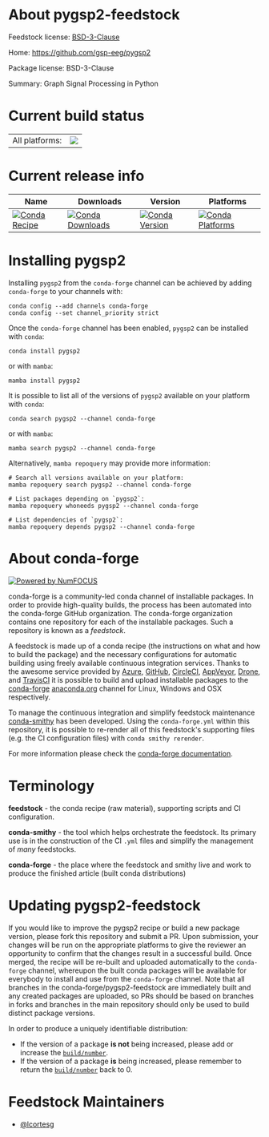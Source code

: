 About pygsp2-feedstock
======================

Feedstock license: [BSD-3-Clause](https://github.com/conda-forge/pygsp2-feedstock/blob/main/LICENSE.txt)

Home: https://github.com/gsp-eeg/pygsp2

Package license: BSD-3-Clause

Summary: Graph Signal Processing in Python

Current build status
====================


<table><tr><td>All platforms:</td>
    <td>
      <a href="https://dev.azure.com/conda-forge/feedstock-builds/_build/latest?definitionId=22793&branchName=main">
        <img src="https://dev.azure.com/conda-forge/feedstock-builds/_apis/build/status/pygsp2-feedstock?branchName=main">
      </a>
    </td>
  </tr>
</table>

Current release info
====================

| Name | Downloads | Version | Platforms |
| --- | --- | --- | --- |
| [![Conda Recipe](https://img.shields.io/badge/recipe-pygsp2-green.svg)](https://anaconda.org/conda-forge/pygsp2) | [![Conda Downloads](https://img.shields.io/conda/dn/conda-forge/pygsp2.svg)](https://anaconda.org/conda-forge/pygsp2) | [![Conda Version](https://img.shields.io/conda/vn/conda-forge/pygsp2.svg)](https://anaconda.org/conda-forge/pygsp2) | [![Conda Platforms](https://img.shields.io/conda/pn/conda-forge/pygsp2.svg)](https://anaconda.org/conda-forge/pygsp2) |

Installing pygsp2
=================

Installing `pygsp2` from the `conda-forge` channel can be achieved by adding `conda-forge` to your channels with:

```
conda config --add channels conda-forge
conda config --set channel_priority strict
```

Once the `conda-forge` channel has been enabled, `pygsp2` can be installed with `conda`:

```
conda install pygsp2
```

or with `mamba`:

```
mamba install pygsp2
```

It is possible to list all of the versions of `pygsp2` available on your platform with `conda`:

```
conda search pygsp2 --channel conda-forge
```

or with `mamba`:

```
mamba search pygsp2 --channel conda-forge
```

Alternatively, `mamba repoquery` may provide more information:

```
# Search all versions available on your platform:
mamba repoquery search pygsp2 --channel conda-forge

# List packages depending on `pygsp2`:
mamba repoquery whoneeds pygsp2 --channel conda-forge

# List dependencies of `pygsp2`:
mamba repoquery depends pygsp2 --channel conda-forge
```


About conda-forge
=================

[![Powered by
NumFOCUS](https://img.shields.io/badge/powered%20by-NumFOCUS-orange.svg?style=flat&colorA=E1523D&colorB=007D8A)](https://numfocus.org)

conda-forge is a community-led conda channel of installable packages.
In order to provide high-quality builds, the process has been automated into the
conda-forge GitHub organization. The conda-forge organization contains one repository
for each of the installable packages. Such a repository is known as a *feedstock*.

A feedstock is made up of a conda recipe (the instructions on what and how to build
the package) and the necessary configurations for automatic building using freely
available continuous integration services. Thanks to the awesome service provided by
[Azure](https://azure.microsoft.com/en-us/services/devops/), [GitHub](https://github.com/),
[CircleCI](https://circleci.com/), [AppVeyor](https://www.appveyor.com/),
[Drone](https://cloud.drone.io/welcome), and [TravisCI](https://travis-ci.com/)
it is possible to build and upload installable packages to the
[conda-forge](https://anaconda.org/conda-forge) [anaconda.org](https://anaconda.org/)
channel for Linux, Windows and OSX respectively.

To manage the continuous integration and simplify feedstock maintenance
[conda-smithy](https://github.com/conda-forge/conda-smithy) has been developed.
Using the ``conda-forge.yml`` within this repository, it is possible to re-render all of
this feedstock's supporting files (e.g. the CI configuration files) with ``conda smithy rerender``.

For more information please check the [conda-forge documentation](https://conda-forge.org/docs/).

Terminology
===========

**feedstock** - the conda recipe (raw material), supporting scripts and CI configuration.

**conda-smithy** - the tool which helps orchestrate the feedstock.
                   Its primary use is in the construction of the CI ``.yml`` files
                   and simplify the management of *many* feedstocks.

**conda-forge** - the place where the feedstock and smithy live and work to
                  produce the finished article (built conda distributions)


Updating pygsp2-feedstock
=========================

If you would like to improve the pygsp2 recipe or build a new
package version, please fork this repository and submit a PR. Upon submission,
your changes will be run on the appropriate platforms to give the reviewer an
opportunity to confirm that the changes result in a successful build. Once
merged, the recipe will be re-built and uploaded automatically to the
`conda-forge` channel, whereupon the built conda packages will be available for
everybody to install and use from the `conda-forge` channel.
Note that all branches in the conda-forge/pygsp2-feedstock are
immediately built and any created packages are uploaded, so PRs should be based
on branches in forks and branches in the main repository should only be used to
build distinct package versions.

In order to produce a uniquely identifiable distribution:
 * If the version of a package **is not** being increased, please add or increase
   the [``build/number``](https://docs.conda.io/projects/conda-build/en/latest/resources/define-metadata.html#build-number-and-string).
 * If the version of a package **is** being increased, please remember to return
   the [``build/number``](https://docs.conda.io/projects/conda-build/en/latest/resources/define-metadata.html#build-number-and-string)
   back to 0.

Feedstock Maintainers
=====================

* [@lcortesg](https://github.com/lcortesg/)

